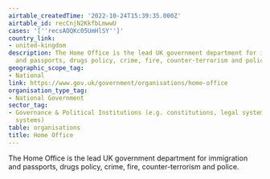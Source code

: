 ```yaml
---
airtable_createdTime: '2022-10-24T15:39:35.000Z'
airtable_id: recCnjN2KkfbLmwwU
cases: '[''recsAOQKc05UmHlSY'']'
country_link:
- united-kingdom
description: The Home Office is the lead UK government department for immigration
  and passports, drugs policy, crime, fire, counter-terrorism and police.
geographic_scope_tag:
- National
link: https://www.gov.uk/government/organisations/home-office
organisation_type_tag:
- National Government
sector_tag:
- Governance & Political Institutions (e.g. constitutions, legal systems, electoral
  systems)
table: organisations
title: Home Office
---
```


The Home Office is the lead UK government department for immigration and passports, drugs policy, crime, fire, counter-terrorism and police.